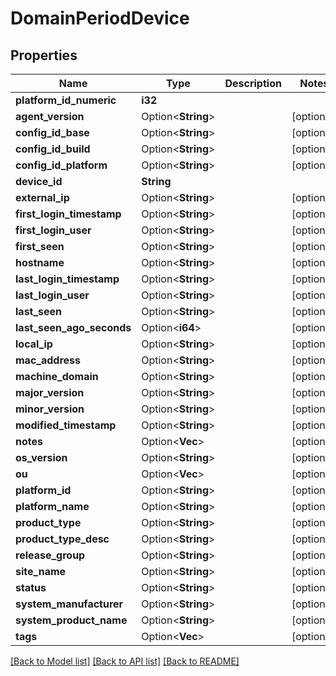 # DomainPeriodDevice

## Properties

Name | Type | Description | Notes
------------ | ------------- | ------------- | -------------
**platform_id_numeric** | **i32** |  |
**agent_version** | Option<**String**> |  | [optional]
**config_id_base** | Option<**String**> |  | [optional]
**config_id_build** | Option<**String**> |  | [optional]
**config_id_platform** | Option<**String**> |  | [optional]
**device_id** | **String** |  |
**external_ip** | Option<**String**> |  | [optional]
**first_login_timestamp** | Option<**String**> |  | [optional]
**first_login_user** | Option<**String**> |  | [optional]
**first_seen** | Option<**String**> |  | [optional]
**hostname** | Option<**String**> |  | [optional]
**last_login_timestamp** | Option<**String**> |  | [optional]
**last_login_user** | Option<**String**> |  | [optional]
**last_seen** | Option<**String**> |  | [optional]
**last_seen_ago_seconds** | Option<**i64**> |  | [optional]
**local_ip** | Option<**String**> |  | [optional]
**mac_address** | Option<**String**> |  | [optional]
**machine_domain** | Option<**String**> |  | [optional]
**major_version** | Option<**String**> |  | [optional]
**minor_version** | Option<**String**> |  | [optional]
**modified_timestamp** | Option<**String**> |  | [optional]
**notes** | Option<**Vec<String>**> |  | [optional]
**os_version** | Option<**String**> |  | [optional]
**ou** | Option<**Vec<String>**> |  | [optional]
**platform_id** | Option<**String**> |  | [optional]
**platform_name** | Option<**String**> |  | [optional]
**product_type** | Option<**String**> |  | [optional]
**product_type_desc** | Option<**String**> |  | [optional]
**release_group** | Option<**String**> |  | [optional]
**site_name** | Option<**String**> |  | [optional]
**status** | Option<**String**> |  | [optional]
**system_manufacturer** | Option<**String**> |  | [optional]
**system_product_name** | Option<**String**> |  | [optional]
**tags** | Option<**Vec<String>**> |  | [optional]

[[Back to Model list]](./README.md#documentation-for-models) [[Back to API list]](./README.md#documentation-for-api-endpoints) [[Back to README]](../README.md)

